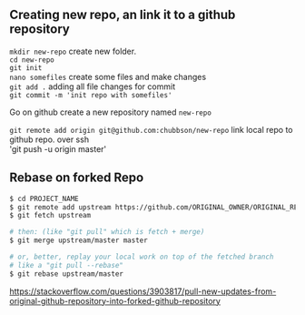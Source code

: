 Creating new repo, an link it to a github repository
----------------------------------------------------

`mkdir new-repo` create new folder.  
`cd new-repo`  
`git init`  
`nano somefiles` create some files and make changes  
`git add .` adding all file changes for commit  
`git commit -m 'init repo with somefiles'`  

Go on github create a new repository named `new-repo`

`git remote add origin git@github.com:chubbson/new-repo` link local 
repo to github repo. over ssh  
'git push -u origin master'

Rebase on forked Repo
-----------------------

```bash
$ cd PROJECT_NAME
$ git remote add upstream https://github.com/ORIGINAL_OWNER/ORIGINAL_REPOSITORY.git
$ git fetch upstream

# then: (like "git pull" which is fetch + merge)
$ git merge upstream/master master

# or, better, replay your local work on top of the fetched branch
# like a "git pull --rebase"
$ git rebase upstream/master
```

https://stackoverflow.com/questions/3903817/pull-new-updates-from-original-github-repository-into-forked-github-repository
 
